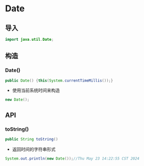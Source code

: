 # Date
## 导入
```java
import java.util.Date;
```

## 构造
### Date()
```java
public Date() {this(System.currentTimeMillis());}
```
- 使用当前系统时间来构造
```java
new Date();
```
## API
### toString()
```java
public String toString()
```
- 返回时间的字符串形式
```java
System.out.println(new Date());//Thu May 23 14:22:55 CST 2024
```
